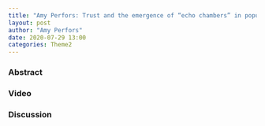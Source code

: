 ```yaml
---
title: "Amy Perfors: Trust and the emergence of “echo chambers” in populations of Bayesian agents"
layout: post
author: "Amy Perfors"
date: 2020-07-29 13:00 
categories: Theme2
---
```


### Abstract

### Video

### Discussion
